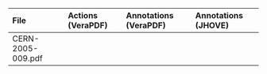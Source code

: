 |File|Actions (VeraPDF)|Annotations (VeraPDF)|Annotations (JHOVE)|
|:--|:--|:--|:--|
|CERN-2005-009.pdf||||
